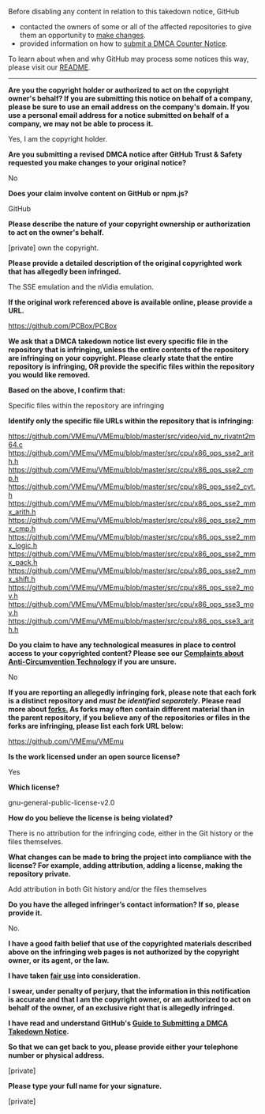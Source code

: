 Before disabling any content in relation to this takedown notice, GitHub
- contacted the owners of some or all of the affected repositories to give them an opportunity to [make changes](https://docs.github.com/en/github/site-policy/dmca-takedown-policy#a-how-does-this-actually-work).
- provided information on how to [submit a DMCA Counter Notice](https://docs.github.com/en/articles/guide-to-submitting-a-dmca-counter-notice).

To learn about when and why GitHub may process some notices this way, please visit our [README](https://github.com/github/dmca/blob/master/README.md#anatomy-of-a-takedown-notice).

---

**Are you the copyright holder or authorized to act on the copyright owner's behalf? If you are submitting this notice on behalf of a company, please be sure to use an email address on the company's domain. If you use a personal email address for a notice submitted on behalf of a company, we may not be able to process it.**

Yes, I am the copyright holder.

**Are you submitting a revised DMCA notice after GitHub Trust & Safety requested you make changes to your original notice?**

No

**Does your claim involve content on GitHub or npm.js?**

GitHub

**Please describe the nature of your copyright ownership or authorization to act on the owner's behalf.**

[private] own the copyright.

**Please provide a detailed description of the original copyrighted work that has allegedly been infringed.**

The SSE emulation and the nVidia emulation.

**If the original work referenced above is available online, please provide a URL.**

https://github.com/PCBox/PCBox

**We ask that a DMCA takedown notice list every specific file in the repository that is infringing, unless the entire contents of the repository are infringing on your copyright. Please clearly state that the entire repository is infringing, OR provide the specific files within the repository you would like removed.**

**Based on the above, I confirm that:**

Specific files within the repository are infringing

**Identify only the specific file URLs within the repository that is infringing:**

https://github.com/VMEmu/VMEmu/blob/master/src/video/vid_nv_rivatnt2m64.c  
https://github.com/VMEmu/VMEmu/blob/master/src/cpu/x86_ops_sse2_arith.h  
https://github.com/VMEmu/VMEmu/blob/master/src/cpu/x86_ops_sse2_cmp.h  
https://github.com/VMEmu/VMEmu/blob/master/src/cpu/x86_ops_sse2_cvt.h  
https://github.com/VMEmu/VMEmu/blob/master/src/cpu/x86_ops_sse2_mmx_arith.h  
https://github.com/VMEmu/VMEmu/blob/master/src/cpu/x86_ops_sse2_mmx_cmp.h  
https://github.com/VMEmu/VMEmu/blob/master/src/cpu/x86_ops_sse2_mmx_logic.h  
https://github.com/VMEmu/VMEmu/blob/master/src/cpu/x86_ops_sse2_mmx_pack.h  
https://github.com/VMEmu/VMEmu/blob/master/src/cpu/x86_ops_sse2_mmx_shift.h  
https://github.com/VMEmu/VMEmu/blob/master/src/cpu/x86_ops_sse2_mov.h  
https://github.com/VMEmu/VMEmu/blob/master/src/cpu/x86_ops_sse3_mov.h  
https://github.com/VMEmu/VMEmu/blob/master/src/cpu/x86_ops_sse3_arith.h

**Do you claim to have any technological measures in place to control access to your copyrighted content? Please see our <a href="https://docs.github.com/articles/guide-to-submitting-a-dmca-takedown-notice#complaints-about-anti-circumvention-technology">Complaints about Anti-Circumvention Technology</a> if you are unsure.**

No

**If you are reporting an allegedly infringing fork, please note that each fork is a distinct repository and <i>must be identified separately</i>. Please read more about <a href="https://docs.github.com/articles/dmca-takedown-policy#b-what-about-forks-or-whats-a-fork">forks.</a> As forks may often contain different material than in the parent repository, if you believe any of the repositories or files in the forks are infringing, please list each fork URL below:**

https://github.com/VMEmu/VMEmu

**Is the work licensed under an open source license?**

Yes

**Which license?**

gnu-general-public-license-v2.0

**How do you believe the license is being violated?**

There is no attribution for the infringing code, either in the Git history or the files themselves.

**What changes can be made to bring the project into compliance with the license? For example, adding attribution, adding a license, making the repository private.**

Add attribution in both Git history and/or the files themselves

**Do you have the alleged infringer’s contact information? If so, please provide it.**

No.

**I have a good faith belief that use of the copyrighted materials described above on the infringing web pages is not authorized by the copyright owner, or its agent, or the law.**

**I have taken <a href="https://www.lumendatabase.org/topics/22">fair use</a> into consideration.**

**I swear, under penalty of perjury, that the information in this notification is accurate and that I am the copyright owner, or am authorized to act on behalf of the owner, of an exclusive right that is allegedly infringed.**

**I have read and understand GitHub's <a href="https://docs.github.com/articles/guide-to-submitting-a-dmca-takedown-notice/">Guide to Submitting a DMCA Takedown Notice</a>.**

**So that we can get back to you, please provide either your telephone number or physical address.**

[private]

**Please type your full name for your signature.**

[private]
